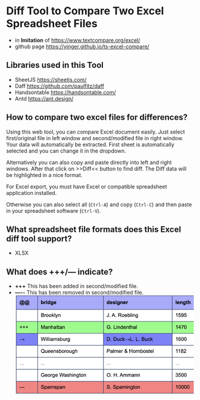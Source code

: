 # Diff Tool to Compare Two Excel Spreadsheet Files

- in **Imitation** of https://www.textcompare.org/excel/
- github page https://yinger.github.io/ts-excel-compare/

## Libraries used in this Tool

- SheetJS https://sheetjs.com/
- Daff https://github.com/paulfitz/daff
- Handsontable https://handsontable.com/
- Antd https://ant.design/

## How to compare two excel files for differences?

Using this web tool, you can compare Excel document easily.
Just select first/original file in left window and second/modified file in right window. Your data will automatically be extracted. First sheet is automatically selected and you can change it in the dropdown.

Alternatively you can also copy and paste directly into left and right windows.
After that click on >>Diff<< button to find diff. The Diff data will be highlighted in a nice format.

For Excel export, you must have Excel or compatible spreadsheet application installed.

Otherwise you can also select all (`Ctrl-A`) and copy (`Ctrl-C`) and then paste in your spreadsheet software (`Ctrl-V`).

## What spreadsheet file formats does this Excel diff tool support?

- XLSX

## What does +++/— indicate?

- **+++** This has been added in second/modified file.
- **—--** This has been removed in second/modified file.
  ![diff](difference.png)
